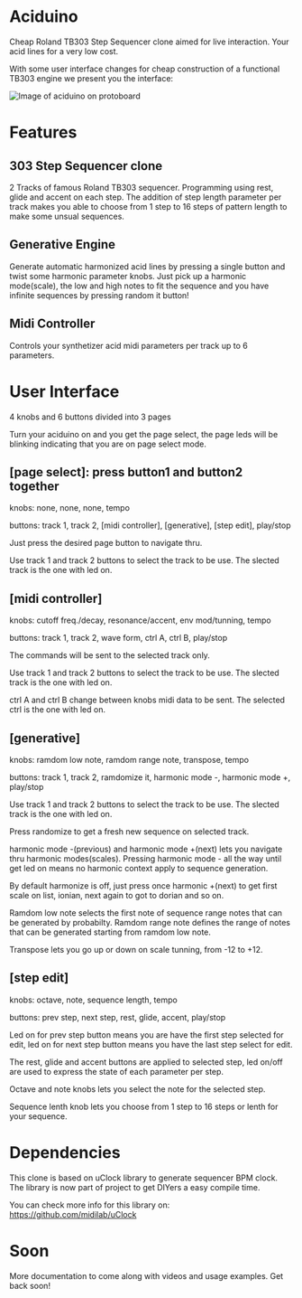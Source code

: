 # Aciduino

Cheap Roland TB303 Step Sequencer clone aimed for live interaction. Your acid lines for a very low cost.

With some user interface changes for cheap construction of a functional TB303 engine we present you the interface:

![Image of aciduino on protoboard](https://raw.githubusercontent.com/midilab/aciduino/master/Hardware/acid_step_sequencer-protoboard-v002.png)

# Features

## 303 Step Sequencer clone
2 Tracks of famous Roland TB303 sequencer. Programming using rest, glide and accent on each step. The addition of step length parameter per track makes you able to choose from 1 step to 16 steps of pattern length to make some unsual sequences.

## Generative Engine
Generate automatic harmonized acid lines by pressing a single button and twist some harmonic parameter knobs. Just pick up a harmonic mode(scale), the low and high notes to fit the sequence and you have infinite sequences by pressing random it button!

## Midi Controller
Controls your synthetizer acid midi parameters per track up to 6 parameters.

# User Interface

4 knobs and 6 buttons divided into 3 pages

Turn your aciduino on and you get the page select, the page leds will be blinking indicating that you are on page select mode.

## [page select]: press button1 and button2 together
knobs: none, none, none, tempo

buttons: track 1, track 2, [midi controller], [generative], [step edit], play/stop

Just press the desired page button to navigate thru. 

Use track 1 and track 2 buttons to select the track to be use. The slected track is the one with led on.

## [midi controller]
knobs: cutoff freq./decay, resonance/accent, env mod/tunning, tempo

buttons: track 1, track 2, wave form, ctrl A, ctrl B, play/stop

The commands will be sent to the selected track only.

Use track 1 and track 2 buttons to select the track to be use. The slected track is the one with led on.

ctrl A and ctrl B change between knobs midi data to be sent. The selected ctrl is the one with led on.

## [generative]
knobs: ramdom low note, ramdom range note, transpose, tempo

buttons: track 1, track 2, ramdomize it, harmonic mode -, harmonic mode +, play/stop

Use track 1 and track 2 buttons to select the track to be use. The slected track is the one with led on.

Press randomize to get a fresh new sequence on selected track.

harmonic mode -(previous) and harmonic mode +(next) lets you navigate thru harmonic modes(scales). Pressing harmonic mode - all the way until get led on means no harmonic context apply to sequence generation.

By default harmonize is off, just press once harmonic +(next) to get first scale on list, ionian, next again to got to dorian and so on.

Ramdom low note selects the first note of sequence range notes that can be generated by probabilty. Ramdom range note defines the range of notes that can be generated starting from ramdom low note.

Transpose lets you go up or down on scale tunning, from -12 to +12.

## [step edit]
knobs: octave, note, sequence length, tempo 

buttons: prev step, next step, rest, glide, accent, play/stop

Led on for prev step button means you are have the first step selected for edit, led on for next step button means you have the last step select for edit.

The rest, glide and accent buttons are applied to selected step, led on/off are used to express the state of each parameter per step.

Octave and note knobs lets you select the note for the selected step.

Sequence lenth knob lets you choose from 1 step to 16 steps or lenth for your sequence.

# Dependencies

This clone is based on uClock library to generate sequencer BPM clock. The library is now part of project to get DIYers a easy compile time.

You can check more info for this library on: https://github.com/midilab/uClock

# Soon 

More documentation to come along with videos and usage examples. Get back soon!

